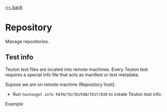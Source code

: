 [<< back](../README.md)

# Repository

Manage repositories.

## Test info

Teuton test files are located into remote machines. Every Teuton test requires
a special info file that acts as manifest or test metadata.

Supose we are on remote machine (Repository host).

* Run `teutonget info PATH/TO/TEUTON/TEST/DIR` to create Teuton test info.

Example
